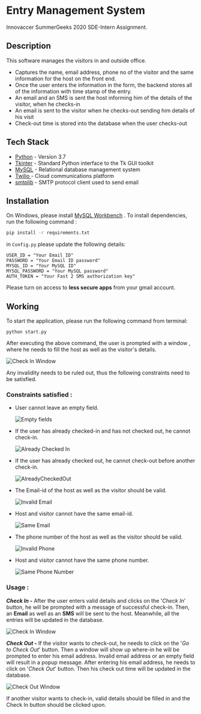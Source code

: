 #  Entry Management System

Innovaccer SummerGeeks 2020 SDE-Intern Assignment.

## Description

This software manages the visitors in and outside office.
  - Captures the name, email address, phone no of the visitor and the same information for the host on the front end.
  - Once the user enters the information in the form, the backend stores all of the information with time stamp of the entry.
  - An email and an SMS is sent the host informing him of the details of the visitor, when he checks-in
  - An email is sent to the visitor when he checks-out sending him details of his visit
  - Check-out time is stored into the database when the user checks-out


## Tech Stack

* [Python](https://www.python.org/about/) - Version 3.7
* [Tkinter](https://docs.python.org/2/library/tkinter.html) - Standard Python interface to the Tk GUI toolkit
* [MySQL](https://www.mysql.com/) - Relational database management system
* [Twilio  ](https://www.twilio.com/)  - Cloud communications platform
* [smtplib](https://docs.python.org/3/library/smtplib.html) - SMTP protocol client used to send email

## Installation 

On Windows, please  install [MySQL Workbench](https://dev.mysql.com/downloads/workbench/) .
To install dependencies, run the following command :
```sh 
pip install -r requirements.txt
```

in ```Config.py``` please update the following details:
```
USER_ID = "Your Email ID"
PASSWORD = "Your Email ID password"
MYSQL_ID = "Your MySQL ID"  
MYSQL_PASSWORD = "Your MySQL password"
AUTH_TOKEN = "Your Fast 2 SMS authorization key"
```
Please turn on access to **less secure apps** from your gmail account.

## Working
To start the application, please run the following command from terminal:
```
python start.py
```
After executing the above command, the user is prompted with a window ,  where he needs to fill the host as well as the visitor's details. 

  ![Check In Window](https://github.com/ShivamS72/Entry-Management-System/blob/master/images/CheckInWindow.PNG)

Any invalidity needs to be ruled out, thus the following constraints need to be satisfied.
###  Constraints satisfied :
- User cannot leave an empty field.

     ![Empty fields](https://github.com/ShivamS72/Entry-Management-System/blob/master/images/empty.PNG)

- If the user has already checked-in and has not checked out, he cannot check-in.

     ![Already Checked In](https://github.com/ShivamS72/Entry-Management-System/blob/master/images/AlreadyCheckedIn.PNG)
- If the user has already checked out, he cannot check-out before another check-in.
     
     ![AlreadyCheckedOut](https://github.com/ShivamS72/Entry-Management-System/blob/master/images/AlreadyCheckedOut.PNG)
- The Email-id of the host as well as the visitor should be valid.

     ![Invalid Email](https://github.com/ShivamS72/Entry-Management-System/blob/master/images/InvalidEmail.PNG)
- Host and visitor cannot have the same email-id.

     ![Same Email](https://github.com/ShivamS72/Entry-Management-System/blob/master/images/SameEmail.PNG)
- The phone number of the host as well as the visitor should be valid.

     ![Invalid Phone](https://github.com/ShivamS72/Entry-Management-System/blob/master/images/InvalidPhone.PNG)
- Host and visitor cannot have the same phone number.
     
     ![Same Phone Number](https://github.com/ShivamS72/Entry-Management-System/blob/master/images/SamePhone.PNG)

### Usage :

 
***Check In -*** After the user enters valid details and clicks on the '*Check In*' button, he will be prompted with a message of successful check-in. Then, an **Email** as well as an **SMS** will be sent to the host. Meanwhile,  all the entries will be updated in the database.

![Check In Window](https://github.com/ShivamS72/Entry-Management-System/blob/master/images/CheckIn.PNG)

***Check Out -*** If the visitor wants to check-out, he needs to click on the  '*Go to Check Out*' button. Then a window will show up where-in he will be prompted to enter his email address. Invalid email address or an empty field will result in a popup message. After entering his email address, he needs to click on '*Check Out*' button. Then his check out time will be updated in the database.

   ![Check Out Window](https://github.com/ShivamS72/Entry-Management-System/blob/master/images/CheckOut.PNG)


If another visitor wants to check-in, valid details should be filled in and the Check In button should be clicked upon. 

